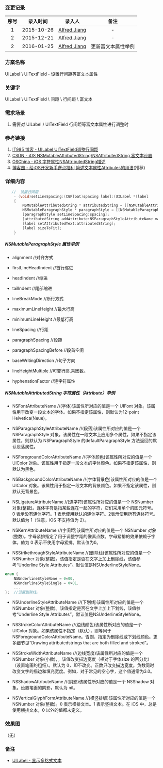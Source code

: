 ### 变更记录

| 序号 | 录入时间 | 录入人 | 备注 |
|:--------:|:--------:|:--------:|:--------:|
| 1 | 2015-10-26 | [Alfred Jiang](https://github.com/viktyz) | - |
| 2 | 2015-12-21 | [Alfred Jiang](https://github.com/viktyz) | - |
| 2 | 2016-01-25 | [Alfred Jiang](https://github.com/viktyz) | 更新富文本属性举例 |

### 方案名称

UILabel \ UITextField - 设置行间距等富文本属性

### 关键字

UILabel \ UITextField \ 间距 \ 行间距 \ 富文本

### 需求场景

1. 需要对 UILabel / UITextField 行间距等富文本属性进行调整时

### 参考链接

1. [IT985 博客 - UILabel UITextField调整行间距](http://blog.it985.com/12148.html)
2. [CSDN - iOS NSMutableAttributedString/NSAttributedString 富文本设置](http://blog.csdn.net/wenluma/article/details/12838983)
3. [OSChina - iOS 字符属性NSAttributedString描述](http://my.oschina.net/lanrenbar/blog/395909)
4. [博客园 - 给iOS开发新手送点福利,简述文本属性Attributes的用法](http://www.cnblogs.com/xmqios/p/3496615.html)(推荐)

### 详细内容

```objectivec
   //  设置行间距
    - (void)setLineSpacing:(CGFloat)spacing label:(UILabel *)label
    {
        NSMutableAttributedString * attributedString = [[NSMutableAttributedString alloc] initWithString:label.text];
        NSMutableParagraphStyle * paragraphStyle = [[NSMutableParagraphStyle alloc] init];
        [paragraphStyle setLineSpacing:spacing];
        [attributedString addAttribute:NSParagraphStyleAttributeName value:paragraphStyle range:NSMakeRange(0, [label.text length])];
        [label setAttributedText:attributedString];
        [label sizeToFit];
    }
```


##### NSMutableParagraphStyle 属性举例

* alignment //对齐方式

* firstLineHeadIndent //首行缩进

* headIndent //缩进

* tailIndent  //尾部缩进

* lineBreakMode  //断行方式

* maximumLineHeight  //最大行高

* minimumLineHeight  //最低行高

* lineSpacing  //行距

* paragraphSpacing  //段距

* paragraphSpacingBefore  //段首空间

* baseWritingDirection  //句子方向

* lineHeightMultiple  //可变行高,乘因数。

* hyphenationFactor //连字符属性

##### NSMutableAttributedString 字符属性（Attribute）举例
 
* NSFontAttributeName //(字体)该属性所对应的值是一个 UIFont 对象。该属性用于改变一段文本的字体。如果不指定该属性，则默认为12-point Helvetica(Neue)。

* NSParagraphStyleAttributeName //(段落)该属性所对应的值是一个 NSParagraphStyle 对象。该属性在一段文本上应用多个属性。如果不指定该属性，则默认为 NSParagraphStyle 的defaultParagraphStyle 方法返回的默认段落属性。
 
* NSForegroundColorAttributeName //(字体颜色)该属性所对应的值是一个 UIColor 对象。该属性用于指定一段文本的字体颜色。如果不指定该属性，则默认为黑色。
 
* NSBackgroundColorAttributeName //(字体背景色)该属性所对应的值是一个 UIColor 对象。该属性用于指定一段文本的背景颜色。如果不指定该属性，则默认无背景色。
 
* NSLigatureAttributeName //(连字符)该属性所对应的值是一个 NSNumber 对象(整数)。连体字符是指某些连在一起的字符，它们采用单个的图元符号。0 表示没有连体字符。1 表示使用默认的连体字符。2表示使用所有连体符号。默认值为 1（注意，iOS 不支持值为 2）。
 
* NSKernAttributeName //(字间距)该属性所对应的值是一个 NSNumber 对象(整数)。字母紧排指定了用于调整字距的像素点数。字母紧排的效果依赖于字体。值为 0 表示不使用字母紧排。默认值为0。
 
* NSStrikethroughStyleAttributeName //(删除线)该属性所对应的值是一个 NSNumber 对象(整数)。该值指定是否在文字上加上删除线，该值参考“Underline Style Attributes”。默认值是NSUnderlineStyleNone。
```objectivec
enum {
    NSUnderlineStyleNone = 0×00,
    NSUnderlineStyleSingle = 0×01,
    ...
};  //设置删除线。
```

* NSUnderlineStyleAttributeName //(下划线)该属性所对应的值是一个 NSNumber 对象(整数)。该值指定是否在文字上加上下划线，该值参考“Underline Style Attributes”。默认值是NSUnderlineStyleNone。
 
* NSStrokeColorAttributeName //(边线颜色)该属性所对应的值是一个 UIColor 对象。如果该属性不指定（默认），则等同于 NSForegroundColorAttributeName。否则，指定为删除线或下划线颜色。更多细节见“Drawing attributedstrings that are both filled and stroked”。
 
* NSStrokeWidthAttributeName //(边线宽度)该属性所对应的值是一个 NSNumber 对象(小数)，。该值改变描边宽度（相对于字体size 的百分比）（设置笔画的粗细）。默认为 0，即不改变。正数只改变描边宽度。负数同时改变文字的描边和填充宽度。例如，对于常见的空心字，这个值通常为3.0。
 
* NSShadowAttributeName //(阴影)该属性所对应的值是一个 NSShadow 对象。设置笔画的阴影，默认为 nil。
 
* NSVerticalGlyphFormAttributeName //(横竖排版)该属性所对应的值是一个 NSNumber 对象(整数)。0 表示横排文本。1 表示竖排文本。在 iOS 中，总是使用横排文本，0 以外的值都未定义。

### 效果图
（无）

### 备注

* [UILabel - 显示多格式文本](Note_00094_20151223.md)
